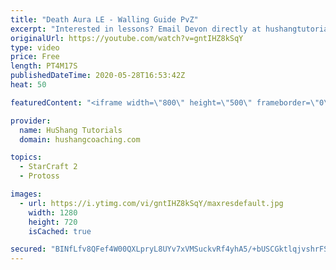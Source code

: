 ```yaml
---
title: "Death Aura LE - Walling Guide PvZ"
excerpt: "Interested in lessons? Email Devon directly at hushangtutorials@outlook.com ------------------------------------------------------------------------------------------------------- Want to support HuShang Tutorials directly? Patreon is a website where you can contribute a monthly donation that will help"
originalUrl: https://youtube.com/watch?v=gntIHZ8kSqY
type: video
price: Free
length: PT4M17S
publishedDateTime: 2020-05-28T16:53:42Z
heat: 50

featuredContent: "<iframe width=\"800\" height=\"500\" frameborder=\"0\" src=\"https://www.youtube.com/embed/gntIHZ8kSqY\" allow=\"accelerometer; autoplay; encrypted-media; gyroscope; picture-in-picture\" allowfullscreen></iframe>"

provider:
  name: HuShang Tutorials
  domain: hushangcoaching.com

topics:
  - StarCraft 2
  - Protoss

images:
  - url: https://i.ytimg.com/vi/gntIHZ8kSqY/maxresdefault.jpg
    width: 1280
    height: 720
    isCached: true

secured: "BINfLfv8QFef4W00QXLpryL8UYv7xVMSuckvRf4yhA5/+bUSCGktlqjvshrFSfAS1TgKaPWGuCQOBZaYQsr8uFfk2AonKMDAjtPtVWYNgZ7TdpZBW/XSti8eRfSw0lWbYDWs4bx0GFywP5LHc53wfjHQil+unH5Us9jrj5WRWBayvejR3sZiq9OZUyqnJtXViYXF5muT4soAW4VErK6cxMrJhp6WbjdmmsNl0DDRv9yVWRxP4TcJIcQN16RCmAkrVS42ysDEm1k3+IwhkDakNUnKYyPhLRRjB7vhNyubb5/9Sqflot5wC43UQ/ugXneVubOaJBEwId9RRDlhEePk5Q/fGfxEe8lsac7By6ctYs05nuKhVIUio2kOQD6CwA/t56NqzDd8RRui/HZkmOZCGUXL0d1Onzh9gjEyXrfl1Ok=;4EIFlqdf0XkQs6Gy5mz9pA=="
---
```


